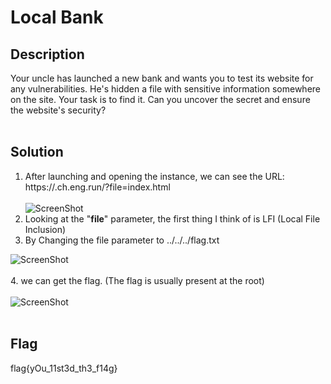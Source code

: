 # Local Bank

## Description

Your uncle has launched a new bank and wants you to test its website for any vulnerabilities. He's hidden a file with sensitive information somewhere on the site. Your task is to find it. Can you uncover the secret and ensure the website's security?
<br> <br> 

## Solution

1. After launching and opening the instance, we can see the URL: https://<id>.ch.eng.run/?file=index.html <br><br> ![ScreenShot](https://github.com/sahil3276/NCIIPC-W3B/blob/main/Web%20Challenges/Local%20Bank/Images/1.jpg)
2. Looking at the "__file__" parameter, the first thing I think of is LFI (Local File Inclusion)
3. By Changing the file parameter to ../../../flag.txt 

![ScreenShot](https://github.com/sahil3276/NCIIPC-W3B/blob/main/Web%20Challenges/Local%20Bank/Images/2.jpg)
<br><br>
4. we can get the flag. (The flag is usually present at the root) <br><br>
![ScreenShot](https://github.com/sahil3276/NCIIPC-W3B/blob/main/Web%20Challenges/Local%20Bank/Images/3.jpg)
<br><br>
## Flag

flag{yOu_11st3d_th3_f14g}
